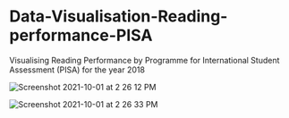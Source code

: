 # Data-Visualisation-Reading-performance-PISA
Visualising Reading Performance by Programme for International Student Assessment (PISA) for the year 2018

![Screenshot 2021-10-01 at 2 26 12 PM](https://user-images.githubusercontent.com/60548801/135627803-72276dee-c93b-4d77-b2ed-125ac15fa627.png)


![Screenshot 2021-10-01 at 2 26 33 PM](https://user-images.githubusercontent.com/60548801/135627775-2238bffa-f48a-49af-87a7-ce8bd80932a4.png)
